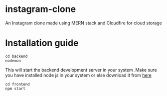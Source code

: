 # instagram-clone
An Instagram clone made using MERN stack and Cloudfire for cloud storage

# Installation guide
  ```
  cd backend
  nodemon 
  ```
  This will start the backend development server in your system .Make sure you have installed node js in your system or else download it from [here](https://nodejs.org/en/)
  
  ```
  cd frontend
  npm start
  ```
